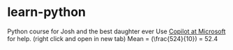 # learn-python
Python course
for Josh and the best daughter ever
Use 
<a href="https://copilot.microsoft.com" target="_blank">Copilot at Microsoft</a>
for help. (right click and open in new tab)
Mean = \(\frac{524}{10}\) = 52.4
